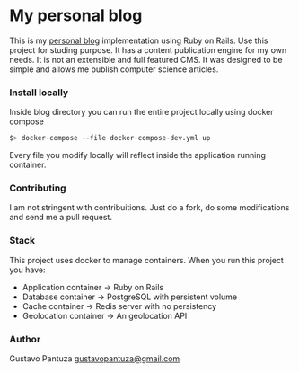 My personal blog
================

This is my [personal blog](https://blog.pantuza.com) implementation using Ruby on Rails.
Use this project for studing purpose. It has a content publication engine for my own needs.
It is not an extensible and full featured CMS. It was designed to be simple and allows me publish 
computer science articles.

### Install locally

Inside blog directory you can run the entire project locally using docker compose
```bash
$> docker-compose --file docker-compose-dev.yml up
```

Every file you modify locally will reflect inside the application running container.

### Contributing
I am not stringent with contribuitions. Just do a fork, do some modifications and send me a pull request.


### Stack
This project uses docker to manage containers. When you run this project you have:

* Application container -> Ruby on Rails
* Database container -> PostgreSQL with persistent volume
* Cache container -> Redis server with no persistency
* Geolocation container -> An geolocation API

### Author
Gustavo Pantuza <gustavopantuza@gmail.com>
